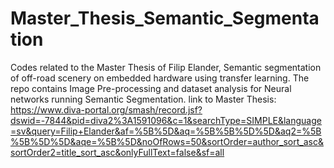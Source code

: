# Master_Thesis_Semantic_Segmentation
Codes related to the Master Thesis of Filip Elander, Semantic segmentation of off-road scenery on embedded hardware using transfer learning.
The repo contains Image Pre-processing and dataset analysis for Neural networks running Semantic Segmentation. 
link to Master Thesis: https://www.diva-portal.org/smash/record.jsf?dswid=-7844&pid=diva2%3A1591096&c=1&searchType=SIMPLE&language=sv&query=Filip+Elander&af=%5B%5D&aq=%5B%5B%5D%5D&aq2=%5B%5B%5D%5D&aqe=%5B%5D&noOfRows=50&sortOrder=author_sort_asc&sortOrder2=title_sort_asc&onlyFullText=false&sf=all


